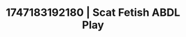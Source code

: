 ---
categories:
- Fantasy kink
- Soft spanking
- Gender-fluid lovers
- Dreamy pleasure
- Pillow talk
image: /assets/images/1747183192180.jpg
layout: post
seo:
  description: Featured content with artistic Scat Fetish, ABDL Play. HD images available.
  keywords: Scat Fetish, ABDL Play
  og_image: /assets/images/1747183192180.jpg
  schema_type: VisualArtwork
tags:
- '#1747183192180'
- Scat Fetish
- ABDL Play
title: 1747183192180 | Scat Fetish ABDL Play
---